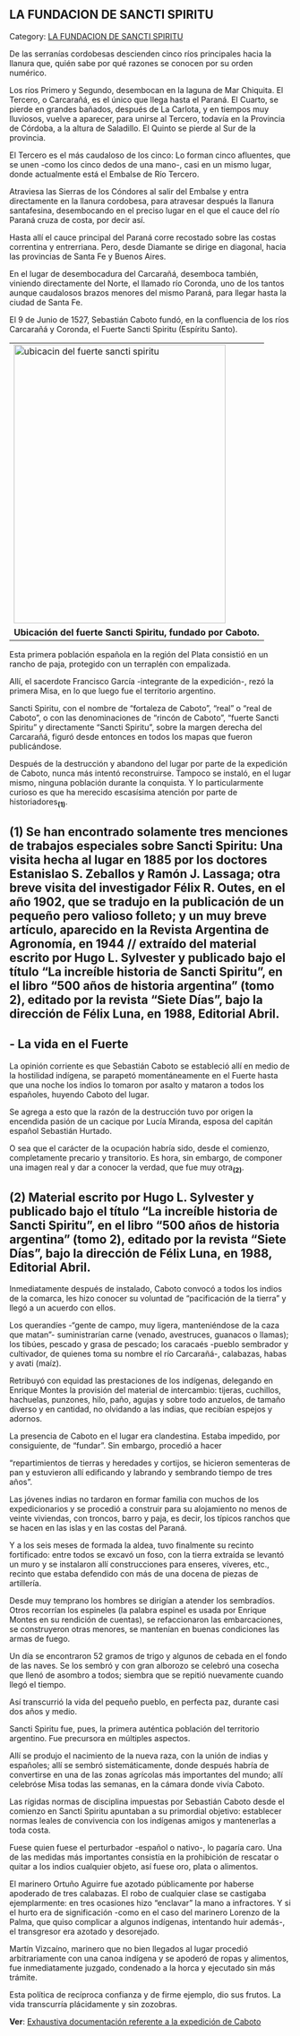 ## LA FUNDACION DE SANCTI SPIRITU

Category: [LA FUNDACION DE SANCTI SPIRITU](http://descubrircorrientes.com.ar/2012/index.php/2487-historia-desde-el-origen-hasta-1814/tierra-argentina-1492-1588/la-fundacion-de-sancti-spiritu)

De las serranías cordobesas descienden cinco ríos principales hacia la llanura que, quién sabe por qué razones se conocen por su orden numérico.

Los ríos Primero y Segundo, desembocan en la laguna de Mar Chiquita. El Tercero, o Carcarañá, es el único que llega hasta el Paraná. El Cuarto, se pierde en grandes bañados, después de La Carlota, y en tiempos muy lluviosos, vuelve a aparecer, para unirse al Tercero, todavía en la Provincia de Córdoba, a la altura de Saladillo. El Quinto se pierde al Sur de la provincia.

El Tercero es el más caudaloso de los cinco: Lo forman cinco afluentes, que se unen -como los cinco dedos de una mano-, casi en un mismo lugar, donde actualmente está el Embalse de Río Tercero.

Atraviesa las Sierras de los Cóndores al salir del Embalse y entra directamente en la llanura cordobesa, para atravesar después la llanura santafesina, desembocando en el preciso lugar en el que el cauce del río Paraná cruza de costa, por decir así.

Hasta allí el cauce principal del Paraná corre recostado sobre las costas correntina y entrerriana. Pero, desde Diamante se dirige en diagonal, hacia las provincias de Santa Fe y Buenos Aires.

En el lugar de desembocadura del Carcarañá, desemboca también, viniendo directamente del Norte, el llamado río Coronda, uno de los tantos aunque caudalosos brazos menores del mismo Paraná, para llegar hasta la ciudad de Santa Fe.

El 9 de Junio de 1527, Sebastián Caboto fundó, en la confluencia de los ríos Carcarañá y Coronda, el Fuerte Sancti Spiritu (Espíritu Santo).

<table><tbody><tr><td><img alt="ubicacin del fuerte sancti spiritu" src="http://descubrircorrientes.com.ar/2012/index.php/2487-historia-desde-el-origen-hasta-1814/tierra-argentina-1492-1588/images/fotos_de_historia_regional/ubicacin%20del%20fuerte%20sancti%20spiritu.jpg" height="498" width="378"></td></tr><tr><td><span><strong><span>Ubicación del fuerte Sancti Spiritu, fundado por Caboto.</span></strong></span></td></tr></tbody></table>

Esta primera población española en la región del Plata consistió en un rancho de paja, protegido con un terraplén con empalizada.

Allí, el sacerdote Francisco García -integrante de la expedición-, rezó la primera Misa, en lo que luego fue el territorio argentino.

Sancti Spiritu, con el nombre de “fortaleza de Caboto”, “real” o “real de Caboto”, o con las denominaciones de “rincón de Caboto”, “fuerte Sancti Spiritu” y directamente “Sancti Spiritu”, sobre la margen derecha del Carcarañá, figuró desde entonces en todos los mapas que fueron publicándose.

Después de la destrucción y abandono del lugar por parte de la expedición de Caboto, nunca más intentó reconstruirse. Tampoco se instaló, en el lugar mismo, ninguna población durante la conquista. Y lo particularmente curioso es que ha merecido escasísima atención por parte de historiadores<sub><strong>(1)</strong></sub>.  

## **(1)** Se han encontrado solamente tres menciones de trabajos especiales sobre Sancti Spiritu: Una visita hecha al lugar en 1885 por los doctores Estanislao S. Zeballos y Ramón J. Lassaga; otra breve visita del investigador Félix R. Outes, en el año 1902, que se tradujo en la publicación de un pequeño pero valioso folleto; y un muy breve artículo, aparecido en la Revista Argentina de Agronomía, en 1944 // extraído del material escrito por Hugo L. Sylvester y publicado bajo el título “La increíble historia de Sancti Spiritu”, en el libro “500 años de historia argentina” (tomo 2), editado por la revista “Siete Días”, bajo la dirección de Félix Luna, en 1988, Editorial Abril.

## \- **La vida en el Fuerte**

La opinión corriente es que Sebastián Caboto se estableció allí en medio de la hostilidad indígena, se parapetó momentáneamente en el Fuerte hasta que una noche los indios lo tomaron por asalto y mataron a todos los españoles, huyendo Caboto del lugar.

Se agrega a esto que la razón de la destrucción tuvo por origen la encendida pasión de un cacique por Lucía Miranda, esposa del capitán español Sebastián Hurtado.

O sea que el carácter de la ocupación habría sido, desde el comienzo, completamente precario y transitorio. Es hora, sin embargo, de componer una imagen real y dar a conocer la verdad, que fue muy otra<sub><strong>(2)</strong></sub>.

## **(2)** Material escrito por Hugo L. Sylvester y publicado bajo el título “La increíble historia de Sancti Spiritu”, en el libro “500 años de historia argentina” (tomo 2), editado por la revista “Siete Días”, bajo la dirección de Félix Luna, en 1988, Editorial Abril.

[](http://descubrircorrientes.com.ar/2012/index.php/2487-historia-desde-el-origen-hasta-1814/tierra-argentina-1492-1588/index.php?option=com_content&view=category&id=2485&Itemid=477)Inmediatamente después de instalado, Caboto convocó a todos los indios de la comarca, les hizo conocer su voluntad de “pacificación de la tierra” y llegó a un acuerdo con ellos.

Los querandíes -“gente de campo, muy ligera, manteniéndose de la caza que matan”- suministrarían carne (venado, avestruces, guanacos o llamas); los tibúes, pescado y grasa de pescado; los caracaés -pueblo sembrador y cultivador, de quienes toma su nombre el río Carcarañá-, calabazas, habas y avati (maíz).

Retribuyó con equidad las prestaciones de los indígenas, delegando en Enrique Montes la provisión del material de intercambio: tijeras, cuchillos, hachuelas, punzones, hilo, paño, agujas y sobre todo anzuelos, de tamaño diverso y en cantidad, no olvidando a las indias, que recibían espejos y adornos.

La presencia de Caboto en el lugar era clandestina. Estaba impedido, por consiguiente, de “fundar”. Sin embargo, procedió a hacer

“repartimientos de tierras y heredades y cortijos, se hicieron sementeras de pan y estuvieron allí edificando y labrando y sembrando tiempo de tres años”.

Las jóvenes indias no tardaron en formar familia con muchos de los expedicionarios y se procedió a construir para su alojamiento no menos de veinte viviendas, con troncos, barro y paja, es decir, los típicos ranchos que se hacen en las islas y en las costas del Paraná.

Y a los seis meses de formada la aldea, tuvo finalmente su recinto fortificado: entre todos se excavó un foso, con la tierra extraída se levantó un muro y se instalaron allí construcciones para enseres, víveres, etc., recinto que estaba defendido con más de una docena de piezas de artillería.

Desde muy temprano los hombres se dirigían a atender los sembradíos. Otros recorrían los espineles (la palabra espinel es usada por Enrique Montes en su rendición de cuentas), se refaccionaron las embarcaciones, se construyeron otras menores, se mantenían en buenas condiciones las armas de fuego.

Un día se encontraron 52 gramos de trigo y algunos de cebada en el fondo de las naves. Se los sembró y con gran alborozo se celebró una cosecha que llenó de asombro a todos; siembra que se repitió nuevamente cuando llegó el tiempo.

Así transcurrió la vida del pequeño pueblo, en perfecta paz, durante casi dos años y medio.

Sancti Spiritu fue, pues, la primera auténtica población del territorio argentino. Fue precursora en múltiples aspectos.

Allí se produjo el nacimiento de la nueva raza, con la unión de indias y españoles; allí se sembró sistemáticamente, donde después habría de convertirse en una de las zonas agrícolas más importantes del mundo; allí celebróse Misa todas las semanas, en la cámara donde vivía Caboto.

Las rígidas normas de disciplina impuestas por Sebastián Caboto desde el comienzo en Sancti Spiritu apuntaban a su primordial objetivo: establecer normas leales de convivencia con los indígenas amigos y mantenerlas a toda costa.

Fuese quien fuese el perturbador -español o nativo-, lo pagaría caro. Una de las medidas más importantes consistía en la prohibición de rescatar o quitar a los indios cualquier objeto, así fuese oro, plata o alimentos.

El marinero Ortuño Aguirre fue azotado públicamente por haberse apoderado de tres calabazas. El robo de cualquier clase se castigaba ejemplarmente: en tres ocasiones hizo “enclavar” la mano a infractores. Y si el hurto era de significación -como en el caso del marinero Lorenzo de la Palma, que quiso complicar a algunos indígenas, intentando huir además-, el transgresor era azotado y desorejado.

Martín Vizcaíno, marinero que no bien llegados al lugar procedió arbitrariamente con una canoa indígena y se apoderó de ropas y alimentos, fue inmediatamente juzgado, condenado a la horca y ejecutado sin más trámite.

Esta política de recíproca confianza y de firme ejemplo, dio sus frutos. La vida transcurría plácidamente y sin zozobras.

**Ver**: [Exhaustiva documentación referente a la expedición de Caboto](http://descubrircorrientes.com.ar/2012/index.php/2487-historia-desde-el-origen-hasta-1814/tierra-argentina-1492-1588/index.php?option=com_content&view=category&id=2485&Itemid=477)
